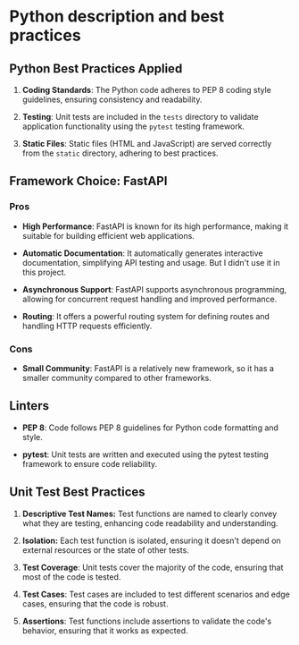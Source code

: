 # Python description and best practices

## Python Best Practices Applied

1. **Coding Standards**: The Python code adheres to PEP 8 coding style guidelines, ensuring consistency and readability.

1. **Testing**: Unit tests are included in the `tests` directory to validate application functionality using the `pytest` testing framework.

1. **Static Files**: Static files (HTML and JavaScript) are served correctly from the `static` directory, adhering to best practices.

## Framework Choice: FastAPI

### Pros

- **High Performance**: FastAPI is known for its high performance, making it suitable for building efficient web applications.

- **Automatic Documentation**: It automatically generates interactive documentation, simplifying API testing and usage. But I didn't use it in this project.

- **Asynchronous Support**: FastAPI supports asynchronous programming, allowing for concurrent request handling and improved performance.

- **Routing**: It offers a powerful routing system for defining routes and handling HTTP requests efficiently.

### Cons

- **Small Community**: FastAPI is a relatively new framework, so it has a smaller community compared to other frameworks.

## Linters

- **PEP 8**: Code follows PEP 8 guidelines for Python code formatting and style.

- **pytest**: Unit tests are written and executed using the pytest testing framework to ensure code reliability.

## Unit Test Best Practices

1. **Descriptive Test Names:** Test functions are named to clearly convey what they are testing, enhancing code readability and understanding.

1. **Isolation:** Each test function is isolated, ensuring it doesn't depend on external resources or the state of other tests.

1. **Test Coverage**: Unit tests cover the majority of the code, ensuring that most of the code is tested.

1. **Test Cases**: Test cases are included to test different scenarios and edge cases, ensuring that the code is robust.

1. **Assertions**: Test functions include assertions to validate the code's behavior, ensuring that it works as expected.
